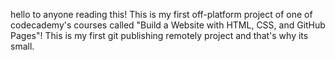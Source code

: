 hello to anyone reading this! This is my first off-platform project of one of codecademy's courses called "Build a Website with HTML, CSS, and GitHub Pages"! This is my first git publishing remotely project and that's why its small.
